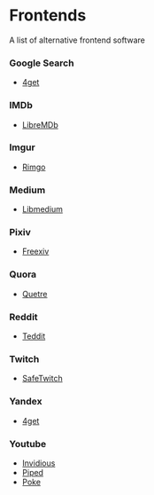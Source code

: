 # Frontends
A list of alternative frontend software

### Google Search
- [4get](https://git.lolcat.ca/lolcat/4get)

### IMDb
- [LibreMDb](https://github.com/zyachel/libremdb)

### Imgur
- [Rimgo](https://codeberg.org/rimgo/rimgo)

### Medium
- [Libmedium](https://git.batsense.net/realaravinth/libmedium)

### Pixiv 
- [Freexiv](https://github.com/PrivacyDevel/freexiv)

### Quora
- [Quetre](https://github.com/zyachel/quetre)

### Reddit
- [Teddit](https://codeberg.org/teddit/teddit)
  
### Twitch
- [SafeTwitch](https://codeberg.org/SafeTwitch/safetwitch)

### Yandex
- [4get](https://git.lolcat.ca/lolcat/4get)

### Youtube
- [Invidious](https://github.com/iv-org/invidious)<br>
- [Piped](https://github.com/TeamPiped/Piped)<br>
- [Poke](https://codeberg.org/Ashley/poke)

